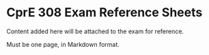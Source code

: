 # CprE 308 Exam Reference Sheets

Content added here will be attached to the exam for reference.

Must be one page, in Markdown format.
